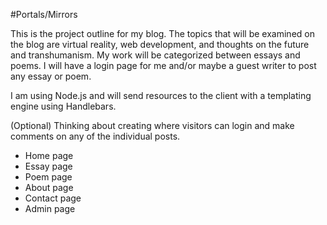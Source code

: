 #Portals/Mirrors

This is the project outline for my blog. The topics that will be examined on the blog are virtual reality, web development,
and thoughts on the future and transhumanism. My work will be categorized between essays and poems.
I will have a login page for me and/or maybe a guest writer to post any essay or poem.

I am using Node.js and will send resources to the client with a templating engine using Handlebars.

(Optional)
Thinking about creating where visitors can login and make comments on any of the individual posts.

* Home page
* Essay page
* Poem page
* About page
* Contact page
* Admin page
